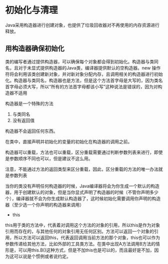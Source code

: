 # 初始化与清理
Java采用构造器进行创建对象，也提供了垃圾回收器对不再使用的内存资源进行释放。

## 用构造器确保初始化 
类的编写者通过提供构造器，可以确保每个对象都会得到初始化。构造器与类同名，且对于未显式提供构造器的Java类，编译器提供默认的空构造器。new 操作符将会利用该类创建新对象，并对新对象分配内存，且调用相关的构造器进行初始化。构造器与类同名，构造器也是方法，但是这个方法首字母是大写的，因为类名首字母必须大写，所以“所有的方法首字母都该小写”这种说法是错误的，因为对构造器不适用

构造器是一个特殊的方法

1. 与类同名
2. 没有返回值

构造器不会返回任何东西。

在类中，直接声明并初始化的变量的初始化在构造器的调用之前。

构造器可以重载，方法也可以重载，区分重载需要通过判断参数列表来进行，即使是参数顺序不同也可以，但是建议不这么用。

注意，不能通过方法的返回类型来区分重载，因此，区分重载的方法的唯一办法就是参数列表

当你的类没有声明任何构造器的时候，Java编译器将会为你生成一个默认的构造器，用于创建默认的对象，但是当你显式声明了构造器的时候（不管你声明多少个），编译器就不会为你生成默认构造器了，这时候初始化需要调用你声明的构造器（至少选一个你声明的构造器来调用）

* this

this用于类的方法中，代表着对调用这个方法的对象的引用，所以this是作为对象引用而存在的，与其他任何的对象引用无任何区别。方法可以返回一个对象的引用，所以方法可以返回this，代表返回调用当前方法的那个对象，this也可以作为参数传递给其他方法，比如外部的工具类方法。在类中出现A方法调用B方法的情形是，可以用this.B()这种方式，但是不加this也是可以的，而且最好是不加，因为这可以说是个惯例或者说约定。

